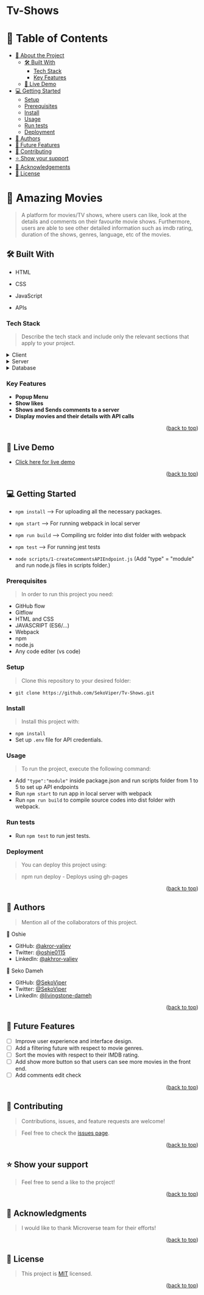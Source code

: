 # Tv-Shows

<a name="readme-top"></a>

<!-- TABLE OF CONTENTS -->

# 📗 Table of Contents

- [📖 About the Project](#about-project)
  - [🛠 Built With](#built-with)
    - [Tech Stack](#tech-stack)
    - [Key Features](#key-features)
  - [🚀 Live Demo](#live-demo)
- [💻 Getting Started](#getting-started)
  - [Setup](#setup)
  - [Prerequisites](#prerequisites)
  - [Install](#install)
  - [Usage](#usage)
  - [Run tests](#run-tests)
  - [Deployment](#triangular_flag_on_post-deployment)
- [👥 Authors](#authors)
- [🔭 Future Features](#future-features)
- [🤝 Contributing](#contributing)
- [⭐️ Show your support](#support)
- [🙏 Acknowledgements](#acknowledgements)
- [📝 License](#license)

<!-- PROJECT DESCRIPTION -->

# 📖 Amazing Movies <a name="about-project"></a>

> A platform for movies/TV shows, where users can like, look at the details and comments on their favourite movie shows. Furthermore, users are able to see other detailed information such as imdb rating, duration of the shows, genres, language, etc of the movies.

## 🛠 Built With <a name="built-with"></a>

- HTML

- CSS

- JavaScript

- APIs

### Tech Stack <a name="tech-stack"></a>

> Describe the tech stack and include only the relevant sections that apply to your project.

<details>
  <summary>Client</summary>
  <ul>
    <li><a href="https://developer.mozilla.org/en-US/docs/Learn/HTML">HTML</a></li>
    <li><a href="https://developer.mozilla.org/en-US/docs/Learn/CSS">CSS</a></li>
    <li><a href="https://developer.mozilla.org/en-US/docs/Learn/JavaScript">JavaScript (ES6/ES7..)</a></li>
    <li><a href="https://webpack.js.org/">webpack</a></li>
  </ul>
</details>

<details>
  <summary>Server</summary>
  <ul>
    <li><a href="https://www.themoviedb.org/">themoviedb API</a></li>
  </ul>
</details>

<details>
<summary>Database</summary>
  <ul>
    <li><a href="https://www.postgresql.org/">PostgreSQL</a></li>
  </ul>
</details>

### Key Features <a name="key-features"></a>

- **Popup Menu**
- **Show likes**
- **Shows and Sends comments to a server**
- **Display movies and their details with API calls**

<p align="right">(<a href="#readme-top">back to top</a>)</p>

## 🚀 Live Demo <a name="live-demo"></a>

- [Click here for live demo](https://sekoviper.github.io/Tv-Shows/dist/)

<p align="right">(<a href="#readme-top">back to top</a>)</p>

## 💻 Getting Started <a name="getting-started"></a>

- `npm install` --> For uploading all the necessary packages.

- `npm start` --> For running webpack in local server

- `npm run build` --> Compiling src folder into dist folder with webpack

- `npm test` --> For running jest tests

- `node scripts/1-createCommentsAPIEndpoint.js` (Add "type" = "module" and run node.js files in scripts folder.)

### Prerequisites

> In order to run this project you need:

- GitHub flow
- Gitflow
- HTML and CSS
- JAVASCRIPT (ES6/...)
- Webpack
- npm
- node.js
- Any code editer (vs code)

### Setup

> Clone this repository to your desired folder:

- `git clone https://github.com/SekoViper/Tv-Shows.git`

### Install

> Install this project with:

- `npm install`
- Set up `.env` file for API credentials.

### Usage

> To run the project, execute the following command:

- Add `"type":"module"` inside package.json and run scripts folder from 1 to 5 to set up API endpoints
- Run `npm start` to run app in local server with webpack
- Run `npm run build` to compile source codes into dist folder with webpack.

### Run tests

- Run `npm test` to run jest tests.

### Deployment

> You can deploy this project using:

> npm run deploy - Deploys using gh-pages

<p align="right">(<a href="#readme-top">back to top</a>)</p>

<!-- AUTHORS -->

## 👥 Authors <a name="authors"></a>

> Mention all of the collaborators of this project.

👤 Oshie

- GitHub: [@akror-valiev](https://github.com/akhror-valiev)
- Twitter: [@oshie0115](https://twitter.com/oshie0115)
- LinkedIn: [@akhror-valiev](https://www.linkedin.com/in/akhror-valiev-9141911b8/)

👤 Seko Dameh

- GitHub: [@SekoViper](https://github.com/SekoViper)
- Twitter: [@SekoViper](https://twitter.com/SekoViper)
- LinkedIn: [@livingstone-dameh](https://www.linkedin.com/in/livingstone-dameh-b755a5151/)

<p align="right">(<a href="#readme-top">back to top</a>)</p>

<!-- FUTURE FEATURES -->

## 🔭 Future Features <a name="future-features"></a>

- [ ] Improve user experience and interface design.
- [ ] Add a filtering future with respect to movie genres.
- [ ] Sort the movies with respect to their IMDB rating.
- [ ] Add show more button so that users can see more movies in the front end.
- [ ] Add comments edit check

<p align="right">(<a href="#readme-top">back to top</a>)</p>

<!-- CONTRIBUTING -->

## 🤝 Contributing <a name="contributing"></a>

> Contributions, issues, and feature requests are welcome!

> Feel free to check the [issues page](https://github.com/sekoviper/tv-shows/issues).

<p align="right">(<a href="#readme-top">back to top</a>)</p>

## ⭐️ Show your support <a name="support"></a>

> Feel free to send a like to the project!

<p align="right">(<a href="#readme-top">back to top</a>)</p>

## 🙏 Acknowledgments <a name="acknowledgements"></a>

> I would like to thank Microverse team for their efforts!

<p align="right">(<a href="#readme-top">back to top</a>)</p>

## 📝 License <a name="license"></a>

> This project is [MIT](./LICENSE) licensed.

<p align="right">(<a href="#readme-top">back to top</a>)</p>
